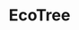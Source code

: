 ---
title: EcoTree
url: 'https://ecotree.green/'
categories:
  - 63a7cfb3-7cd5-4282-af9d-e5ed41572d1b
tags:
  - reforestation
description: >-
  Support the European forests and reap the benefits. Plant trees and compensate
  your CO2 footprint.  Offer trees as an original and meaningful gift. Building
  complex, resistant, and multifunctional forests to promote resilience. For
  every tree harvested, three new ones are planted.
image: null
blueprint: action

---